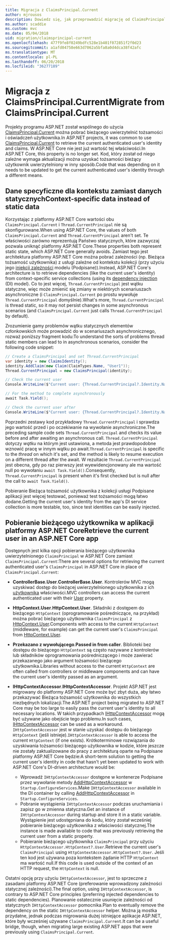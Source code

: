 ```yaml
---
title: Migracja z ClaimsPrincipal.Current
author: mjrousos
description: Dowiedz się, jak przeprowadzić migrację od ClaimsPrincipal.Current można pobrać bieżącego użytkownika uwierzytelnionego tożsamości i oświadczeń z platformy ASP.NET Core.
ms.author: scaddie
ms.custom: mvc
ms.date: 05/04/2018
uid: migration/claimsprincipal-current
ms.openlocfilehash: 477f9fe8f0249bdfc528e1b401f072851f2f0d23
ms.sourcegitcommit: a1afd04758e663d7062a5bfa8a0d4dca38f42afc
ms.translationtype: MT
ms.contentlocale: pl-PL
ms.lasthandoff: 06/20/2018
ms.locfileid: "36277189"
---
```

# <a name="migrate-from-claimsprincipalcurrent"></a><span data-ttu-id="7694e-103">Migracja z ClaimsPrincipal.Current</span><span class="sxs-lookup"><span data-stu-id="7694e-103">Migrate from ClaimsPrincipal.Current</span></span>

<span data-ttu-id="7694e-104">Projekty programu ASP.NET został wspólnego do użycia [ClaimsPrincipal.Current](/dotnet/api/system.security.claims.claimsprincipal.current) można pobrać bieżącego uwierzytelnić tożsamości i oświadczeń użytkownika.</span><span class="sxs-lookup"><span data-stu-id="7694e-104">In ASP.NET projects, it was common to use [ClaimsPrincipal.Current](/dotnet/api/system.security.claims.claimsprincipal.current) to retrieve the current authenticated user's identity and claims.</span></span> <span data-ttu-id="7694e-105">W ASP.NET Core nie jest już wartość tej właściwości.</span><span class="sxs-lookup"><span data-stu-id="7694e-105">In ASP.NET Core, this property is no longer set.</span></span> <span data-ttu-id="7694e-106">Kod, który został od niego zależne wymaga aktualizacji można uzyskać tożsamości bieżący użytkownik uwierzytelniony w inny sposób.</span><span class="sxs-lookup"><span data-stu-id="7694e-106">Code that was depending on it needs to be updated to get the current authenticated user's identity through a different means.</span></span>

## <a name="context-specific-data-instead-of-static-data"></a><span data-ttu-id="7694e-107">Dane specyficzne dla kontekstu zamiast danych statycznych</span><span class="sxs-lookup"><span data-stu-id="7694e-107">Context-specific data instead of static data</span></span>

<span data-ttu-id="7694e-108">Korzystając z platformy ASP.NET Core wartości obu `ClaimsPrincipal.Current` i `Thread.CurrentPrincipal` nie są skonfigurowane.</span><span class="sxs-lookup"><span data-stu-id="7694e-108">When using ASP.NET Core, the values of both `ClaimsPrincipal.Current` and `Thread.CurrentPrincipal` aren't set.</span></span> <span data-ttu-id="7694e-109">Te właściwości zarówno reprezentują Państwo statycznych, które zazwyczaj pozwala uniknąć platformy ASP.NET Core.</span><span class="sxs-lookup"><span data-stu-id="7694e-109">These properties both represent static state, which ASP.NET Core generally avoids.</span></span> <span data-ttu-id="7694e-110">Zamiast tego jest architektura platformy ASP.NET Core można pobrać zależności (np. Bieżąca tożsamość użytkownika) z usługi zależne od kontekstu kolekcji (przy użyciu jego [iniekcji zależności](xref:fundamentals/dependency-injection) modelu (Podpisane)).</span><span class="sxs-lookup"><span data-stu-id="7694e-110">Instead, ASP.NET Core's architecture is to retrieve dependencies (like the current user's identity) from context-specific service collections (using its [dependency injection](xref:fundamentals/dependency-injection) (DI) model).</span></span> <span data-ttu-id="7694e-111">Co to jest więcej, `Thread.CurrentPrincipal` jest wątku statyczne, więc może zmienić się zmiany w niektórych scenariuszach asynchroniczne (i `ClaimsPrincipal.Current` po prostu wywołuje `Thread.CurrentPrincipal` domyślnie).</span><span class="sxs-lookup"><span data-stu-id="7694e-111">What's more, `Thread.CurrentPrincipal` is thread static, so it may not persist changes in some asynchronous scenarios (and `ClaimsPrincipal.Current` just calls `Thread.CurrentPrincipal` by default).</span></span>

<span data-ttu-id="7694e-112">Zrozumienie gamy problemów wątku statycznych elementów członkowskich może prowadzić do w scenariuszach asynchronicznego, rozważ poniższy fragment kodu:</span><span class="sxs-lookup"><span data-stu-id="7694e-112">To understand the sorts of problems thread static members can lead to in asynchronous scenarios, consider the following code snippet:</span></span>

```csharp
// Create a ClaimsPrincipal and set Thread.CurrentPrincipal
var identity = new ClaimsIdentity();
identity.AddClaim(new Claim(ClaimTypes.Name, "User1"));
Thread.CurrentPrincipal = new ClaimsPrincipal(identity);

// Check the current user
Console.WriteLine($"Current user: {Thread.CurrentPrincipal?.Identity.Name}");

// For the method to complete asynchronously
await Task.Yield();

// Check the current user after
Console.WriteLine($"Current user: {Thread.CurrentPrincipal?.Identity.Name}");
```

<span data-ttu-id="7694e-113">Poprzedni zestawy kod przykładowy `Thread.CurrentPrincipal` i sprawdza jego wartość przed i po oczekiwanie na wywołanie asynchroniczne.</span><span class="sxs-lookup"><span data-stu-id="7694e-113">The preceding sample code sets `Thread.CurrentPrincipal` and checks its value before and after awaiting an asynchronous call.</span></span> <span data-ttu-id="7694e-114">`Thread.CurrentPrincipal` dotyczy *wątku* na którym jest ustawiona, a metoda jest prawdopodobne wznowić pracę w innym wątku po await.</span><span class="sxs-lookup"><span data-stu-id="7694e-114">`Thread.CurrentPrincipal` is specific to the *thread* on which it's set, and the method is likely to resume execution on a different thread after the await.</span></span> <span data-ttu-id="7694e-115">W rezultacie `Thread.CurrentPrincipal` jest obecna, gdy po raz pierwszy jest wyewidencjonowany ale ma wartość null po wywołaniu `await Task.Yield()`.</span><span class="sxs-lookup"><span data-stu-id="7694e-115">Consequently, `Thread.CurrentPrincipal` is present when it's first checked but is null after the call to `await Task.Yield()`.</span></span>

<span data-ttu-id="7694e-116">Pobieranie Bieżąca tożsamość użytkownika z kolekcji usługi Podpisane aplikacji jest więcej testować, ponieważ test tożsamości mogą łatwo dodane.</span><span class="sxs-lookup"><span data-stu-id="7694e-116">Getting the current user's identity from the app's DI service collection is more testable, too, since test identities can be easily injected.</span></span>

## <a name="retrieve-the-current-user-in-an-aspnet-core-app"></a><span data-ttu-id="7694e-117">Pobieranie bieżącego użytkownika w aplikacji platformy ASP.NET Core</span><span class="sxs-lookup"><span data-stu-id="7694e-117">Retrieve the current user in an ASP.NET Core app</span></span>

<span data-ttu-id="7694e-118">Dostępnych jest kilka opcji pobierania bieżącego użytkownika uwierzytelnionego `ClaimsPrincipal` w ASP.NET Core zamiast `ClaimsPrincipal.Current`:</span><span class="sxs-lookup"><span data-stu-id="7694e-118">There are several options for retrieving the current authenticated user's `ClaimsPrincipal` in ASP.NET Core in place of `ClaimsPrincipal.Current`:</span></span>

* <span data-ttu-id="7694e-119">**ControllerBase.User**.</span><span class="sxs-lookup"><span data-stu-id="7694e-119">**ControllerBase.User**.</span></span> <span data-ttu-id="7694e-120">Kontrolerów MVC mogą uzyskiwać dostęp do bieżącej uwierzytelnionego użytkownika z ich [użytkownika](/dotnet/api/microsoft.aspnetcore.mvc.controllerbase.user) właściwości.</span><span class="sxs-lookup"><span data-stu-id="7694e-120">MVC controllers can access the current authenticated user with their [User](/dotnet/api/microsoft.aspnetcore.mvc.controllerbase.user) property.</span></span>
* <span data-ttu-id="7694e-121">**HttpContext.User**.</span><span class="sxs-lookup"><span data-stu-id="7694e-121">**HttpContext.User**.</span></span> <span data-ttu-id="7694e-122">Składniki z dostępem do bieżącego `HttpContext` (oprogramowanie pośredniczące, na przykład) można pobrać bieżącego użytkownika `ClaimsPrincipal` z [HttpContext.User](/dotnet/api/microsoft.aspnetcore.http.httpcontext.user).</span><span class="sxs-lookup"><span data-stu-id="7694e-122">Components with access to the current `HttpContext` (middleware, for example) can get the current user's `ClaimsPrincipal` from [HttpContext.User](/dotnet/api/microsoft.aspnetcore.http.httpcontext.user).</span></span>
* <span data-ttu-id="7694e-123">**Przekazano z wywołującego**.</span><span class="sxs-lookup"><span data-stu-id="7694e-123">**Passed in from caller**.</span></span> <span data-ttu-id="7694e-124">Biblioteki bez dostępu do bieżącego `HttpContext` są często nazywane z kontrolerów lub składników oprogramowania pośredniczącego i może zawierać przekazanego jako argument tożsamości bieżącego użytkownika.</span><span class="sxs-lookup"><span data-stu-id="7694e-124">Libraries without access to the current `HttpContext` are often called from controllers or middleware components and can have the current user's identity passed as an argument.</span></span>
* <span data-ttu-id="7694e-125">**IHttpContextAccessor**.</span><span class="sxs-lookup"><span data-stu-id="7694e-125">**IHttpContextAccessor**.</span></span> <span data-ttu-id="7694e-126">Projekt ASP.NET jest migrowany do platformy ASP.NET Core może być zbyt duża, aby łatwo przekazywać Bieżąca tożsamość użytkownika do wszystkich niezbędnych lokalizacji.</span><span class="sxs-lookup"><span data-stu-id="7694e-126">The ASP.NET project being migrated to ASP.NET Core may be too large to easily pass the current user's identity to all necessary locations.</span></span> <span data-ttu-id="7694e-127">W takich przypadkach [IHttpContextAccessor](/dotnet/api/microsoft.aspnetcore.http.ihttpcontextaccessor) mogą być używane jako obejście tego problemu.</span><span class="sxs-lookup"><span data-stu-id="7694e-127">In such cases, [IHttpContextAccessor](/dotnet/api/microsoft.aspnetcore.http.ihttpcontextaccessor) can be used as a workaround.</span></span> <span data-ttu-id="7694e-128">`IHttpContextAccessor` jest w stanie uzyskać dostępu do bieżącego `HttpContext` (jeśli istnieje).</span><span class="sxs-lookup"><span data-stu-id="7694e-128">`IHttpContextAccessor` is able to access the current `HttpContext` (if one exists).</span></span> <span data-ttu-id="7694e-129">Krótkoterminowe rozwiązania do uzyskiwania tożsamości bieżącego użytkownika w kodzie, które jeszcze nie zostały zaktualizowane do pracy z architekturą oparte na Podpisane platformy ASP.NET Core będzie:</span><span class="sxs-lookup"><span data-stu-id="7694e-129">A short-term solution to getting the current user's identity in code that hasn't yet been updated to work with ASP.NET Core's DI-driven architecture would be:</span></span>

  * <span data-ttu-id="7694e-130">Wprowadź `IHttpContextAccessor` dostępne w kontenerze Podpisane przez wywołanie metody [AddHttpContextAccessor](https://github.com/aspnet/Hosting/issues/793) w `Startup.ConfigureServices`.</span><span class="sxs-lookup"><span data-stu-id="7694e-130">Make `IHttpContextAccessor` available in the DI container by calling [AddHttpContextAccessor](https://github.com/aspnet/Hosting/issues/793) in `Startup.ConfigureServices`.</span></span>
  * <span data-ttu-id="7694e-131">Pobranie wystąpienia `IHttpContextAccessor` podczas uruchamiania i zapisz go w zmienna statyczna.</span><span class="sxs-lookup"><span data-stu-id="7694e-131">Get an instance of `IHttpContextAccessor` during startup and store it in a static variable.</span></span> <span data-ttu-id="7694e-132">Wystąpienie jest udostępniana do kodu, który został wcześniej pobieranie bieżącego użytkownika z właściwości statycznej.</span><span class="sxs-lookup"><span data-stu-id="7694e-132">The instance is made available to code that was previously retrieving the current user from a static property.</span></span>
  * <span data-ttu-id="7694e-133">Pobieranie bieżącego użytkownika `ClaimsPrincipal` przy użyciu `HttpContextAccessor.HttpContext?.User`.</span><span class="sxs-lookup"><span data-stu-id="7694e-133">Retrieve the current user's `ClaimsPrincipal` using `HttpContextAccessor.HttpContext?.User`.</span></span> <span data-ttu-id="7694e-134">Jeśli ten kod jest używana poza kontekstem żądanie HTTP `HttpContext` ma wartość null.</span><span class="sxs-lookup"><span data-stu-id="7694e-134">If this code is used outside of the context of an HTTP request, the `HttpContext` is null.</span></span>

<span data-ttu-id="7694e-135">Ostatni opcję przy użyciu `IHttpContextAccessor`, jest to sprzeczne z zasadami platformy ASP.NET Core (preferowanie wprowadzony zależności statycznej zależności).</span><span class="sxs-lookup"><span data-stu-id="7694e-135">The final option, using `IHttpContextAccessor`, is contrary to ASP.NET Core principles (preferring injected dependencies to static dependencies).</span></span> <span data-ttu-id="7694e-136">Planowanie ostatecznie usunięcie zależności od statycznych `IHttpContextAccessor` pomocnika.</span><span class="sxs-lookup"><span data-stu-id="7694e-136">Plan to eventually remove the dependency on the static `IHttpContextAccessor` helper.</span></span> <span data-ttu-id="7694e-137">Można ją mostka przydatne, jednak podczas migrowania dużej istniejące aplikacje ASP.NET, które były wcześniej używane `ClaimsPrincipal.Current`.</span><span class="sxs-lookup"><span data-stu-id="7694e-137">It can be a useful bridge, though, when migrating large existing ASP.NET apps that were previously using `ClaimsPrincipal.Current`.</span></span>
